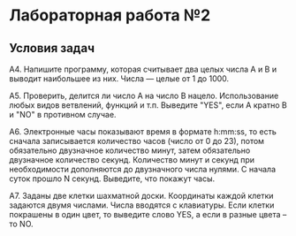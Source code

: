 # Лабораторная работа №2
## Условия задач
А4. Напишите программу, которая считывает два целых числа A и B и выводит наибольшее из них. Числа — целые от 1 до 1000.

А5. Проверить, делится ли число A на число B нацело. Использование любых видов ветвлений, функций и т.п. Выведите "YES", если A кратно B и "NO" в противном случае.

А6. Электронные часы показывают время в формате h:mm:ss, то есть сначала записывается количество часов (число от 0 до 23), потом обязательно двузначное количество минут, затем обязательно двузначное количество секунд. Количество минут и секунд при необходимости дополняются до двузначного числа нулями. С начала суток прошло N секунд. Выведите, что покажут часы.

А7. Заданы две клетки шахматной доски. Координаты каждой клетки задаются двумя числами. Числа вводятся с клавиатуры. Если клетки покрашены в один цвет, то выведите слово YES, а если в разные цвета – то NO.
